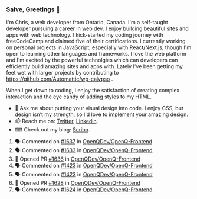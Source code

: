 ### Salve, Greetings 👋

I'm Chris, a web developer from Ontario, Canada. I'm a self-taught developer pursuing a career in web dev. I enjoy building beautiful sites and apps with web technology.
I kick-started my coding journey with freeCodeCamp and claimed five of their certifications.  I currently working on personal projects in JavaScript, especially with React/Next.js, though I'm open to learning other languages and frameworks. I love the web platform and I'm excited by the powerful technolgies which can developers can efficiently build amazing sites and apps with. Lately I've been getting my feet wet with larger projects by contributing to https://github.com/Automattic/wp-calypso .

When I get down to coding, I enjoy the satisfaction of creating complex interaction and the eye candy of adding styles to my HTML. 

- 💬 Ask me about putting your visual design into code. I enjoy CSS, but design isn't my strength, so I'd love to implement your amazing design.
- 📫 Reach me on: [Twitter](https://twitter.com/Christo28120856), [Linkedin](https://www.linkedin.com/in/christopher-stevers-07b9a5204/).
- ⌨ Check out my blog: [Scribo](https://christopherstevers.cf).
<!--
**Christopher-Stevers/Christopher-Stevers** is a ✨ _special_ ✨ repository because its `README.md` (this file) appears on your GitHub profile.

Here are some ideas to get you started:

- 🔭 I’m currently working on ...
- 🌱 I’m currently learning ...
- 👯 I’m looking to collaborate on ...
- 🤔 I’m looking for help with ...
- 😄 Pronouns: ...
- ⚡ Fun fact: ...
-->

<!--START_SECTION:activity-->
1. 🗣 Commented on [#1637](https://github.com/OpenQDev/OpenQ-Frontend/issues/1637) in [OpenQDev/OpenQ-Frontend](https://github.com/OpenQDev/OpenQ-Frontend)
2. 🗣 Commented on [#1633](https://github.com/OpenQDev/OpenQ-Frontend/issues/1633) in [OpenQDev/OpenQ-Frontend](https://github.com/OpenQDev/OpenQ-Frontend)
3. 💪 Opened PR [#1636](https://github.com/OpenQDev/OpenQ-Frontend/pull/1636) in [OpenQDev/OpenQ-Frontend](https://github.com/OpenQDev/OpenQ-Frontend)
4. 🗣 Commented on [#1423](https://github.com/OpenQDev/OpenQ-Frontend/issues/1423) in [OpenQDev/OpenQ-Frontend](https://github.com/OpenQDev/OpenQ-Frontend)
5. 🗣 Commented on [#1423](https://github.com/OpenQDev/OpenQ-Frontend/issues/1423) in [OpenQDev/OpenQ-Frontend](https://github.com/OpenQDev/OpenQ-Frontend)
6. 💪 Opened PR [#1628](https://github.com/OpenQDev/OpenQ-Frontend/pull/1628) in [OpenQDev/OpenQ-Frontend](https://github.com/OpenQDev/OpenQ-Frontend)
7. 🗣 Commented on [#1624](https://github.com/OpenQDev/OpenQ-Frontend/issues/1624) in [OpenQDev/OpenQ-Frontend](https://github.com/OpenQDev/OpenQ-Frontend)
<!--END_SECTION:activity-->
